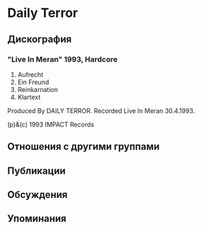 # Daily Terror



## Дискография

### "Live In Meran" 1993, Hardcore

1. Aufrecht
2. Ein Freund
3. Reinkarnation
4. Klartext

Produced By DAILY TERROR.
Recorded Live In Meran 30.4.1993.

(p)&(c) 1993 IMPACT Records


## Отношения с другими группами


## Публикации


## Обсуждения


## Упоминания

